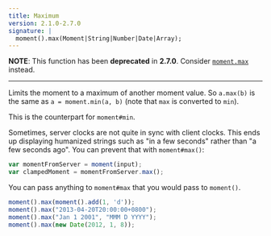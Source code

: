 ```yaml
---
title: Maximum
version: 2.1.0-2.7.0
signature: |
  moment().max(Moment|String|Number|Date|Array);
---
```


**NOTE**: This function has been **deprecated** in **2.7.0**. Consider [`moment.max`](/docs/#/get-set/max/) instead.

------

Limits the moment to a maximum of another moment value. So `a.max(b)` is the same as `a = moment.min(a, b)` (note that `max` is converted to `min`).

This is the counterpart for `moment#min`.

Sometimes, server clocks are not quite in sync with client clocks. This ends up displaying humanized strings such as "in a few seconds" rather than "a few seconds ago". You can prevent that with `moment#max()`:

```javascript
var momentFromServer = moment(input);
var clampedMoment = momentFromServer.max();
```

You can pass anything to `moment#max` that you would pass to `moment()`.

```javascript
moment().max(moment().add(1, 'd'));
moment().max("2013-04-20T20:00:00+0800");
moment().max("Jan 1 2001", "MMM D YYYY");
moment().max(new Date(2012, 1, 8));
```
